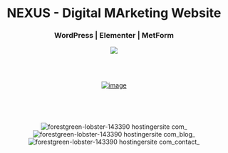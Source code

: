 <div align='center'>
  <h1>NEXUS - Digital MArketing Website</h1>
  <h3>WordPress | Elementer | MetForm </h3>
  <img src='https://img.shields.io/badge/fmfahath-white?logo=github&logoColor=black'/>
  
<br><br>

[![image](https://github.com/fmfahath/loginPage/assets/95971934/02c3c390-df06-41d4-940e-9c6c12bbcfa6)](https://forestgreen-lobster-143390.hostingersite.com/)

<br>

<div align='left'>
<p></p>
<p></p>
<p></p>
<p></p>
<p></p>
</div>

<br>

![forestgreen-lobster-143390 hostingersite com_](https://github.com/user-attachments/assets/e674d788-0c15-4601-84ab-cb73c073f1eb)
![forestgreen-lobster-143390 hostingersite com_blog_](https://github.com/user-attachments/assets/b76c1230-fc13-40c9-8947-4f7a9c312fff)
![forestgreen-lobster-143390 hostingersite com_contact_](https://github.com/user-attachments/assets/a38e317e-3f01-4d22-9100-191f1923ce14)

</div>
